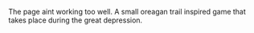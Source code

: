 The page aint working too well.
A small oreagan trail inspired game that takes place during the great depression.
